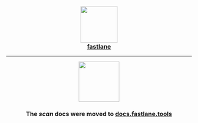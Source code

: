 <h3 align="center">
  <a href="https://docs.fastlane.tools/generated/actions/scan/">
    <img src="https://raw.githubusercontent.com/fastlane/fastlane/master/fastlane/assets/fastlane.png" width="100" />
    <br />
    fastlane
  </a>
</h3>

------

<p align="center">
  <a href="https://docs.fastlane.tools/generated/actions/scan/">
    <img src="https://raw.githubusercontent.com/fastlane/fastlane/master/scan/assets/scan.png" height="110">
  </a>
</p>

<h3 align="center">The <i>scan</i> docs were moved to <a href='https://docs.fastlane.tools/generated/actions/scan/'>docs.fastlane.tools</a></h3>
